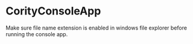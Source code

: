 # CorityConsoleApp
Make sure file name extension is enabled in windows file explorer before running the console app.
